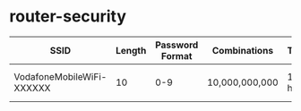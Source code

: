 # router-security

|SSID|Length|Password Format|Combinations|Time|Manufacturer|Model|Admin IP|
|----|------|---------------|------------|----|------------|-----|--------|
|VodafoneMobileWiFi-XXXXXX|10|0-9|10,000,000,000|17 hrs||R216|192.168.0.1 or vodafone.wifi|
